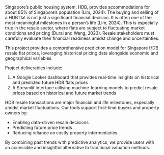 Singapore’s public housing system, HDB, provides accommodations for about 85% of Singapore’s population (Lim, 2024). The buying and selling of a HDB flat is not just a significant financial decision. It is often one of the most meaningful milestones in a person’s life (Lim, 2024). This is especially true in the resale sector, where flats are subject to fluctuating market conditions and pricing (Durai and Wang, 2023). Resale stakeholders must carefully evaluate their financial readiness amidst change and uncertainties.

This project provides a comprehensive prediction model for Singapore HDB resale flat prices, leveraging historical pricing data alongside economic and geographical variables.

Project deliverables include:
1) A Google Looker dashboard that provides real-time insights on historical and predicted future HDB flats prices
2) A Streamlit interface utilising machine-learning models to predict resale prices based on historical and future market trends

HDB resale transactions are major financial and life milestones, especially amidst market fluctuations. Our tools support first-time buyers and property owners by:
- Enabling data-driven resale decisions
- Predicting future price trends
- Reducing reliance on costly property intermediaries

By combining past trends with predictive analytics, we provide users with an accessible and insightful alternative to traditional valuation methods.
